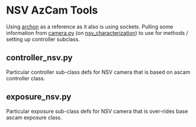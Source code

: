 # NSV AzCam Tools
Using [archon](../archon/) as a reference as it also is using sockets. Pulling some information from [camera.py](https://github.com/uasal/nsv_characterization/blob/main/nsv_characterization/camera.py) (on [nsv_characterization](https://github.com/uasal/nsv_characterization/blob/main/nsv_characterization)) to use for methods / setting up controller subclass.

## controller_nsv.py
Particular controller sub-class defs for NSV camera that is based on ascam controller class. 

## exposure_nsv.py
Particular exposure sub-class defs for NSV camera that is over-rides base ascam exposure class.